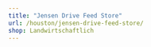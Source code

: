 ```yaml
---
title: "Jensen Drive Feed Store"
url: /houston/jensen-drive-feed-store/
shop: Landwirtschaftlich
---
```

